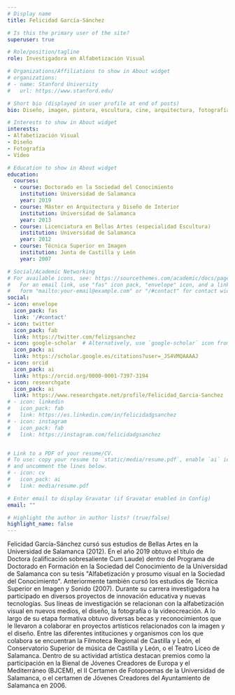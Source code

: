 ```yaml
---
# Display name
title: Felicidad García-Sánchez

# Is this the primary user of the site?
superuser: true

# Role/position/tagline
role: Investigadora en Alfabetización Visual

# Organizations/Affiliations to show in About widget
# organizations:
# - name: Stanford University
#   url: https://www.stanford.edu/

# Short bio (displayed in user profile at end of posts)
bio: Diseño, imagen, pintura, escultura, cine, arquitectura, fotografía, vídeo... todo para/por la alfabetización visual

# Interests to show in About widget
interests:
- Alfabetización Visual
- Diseño
- Fotografía
- Vídeo

# Education to show in About widget
education:
  courses:
  - course: Doctorado en la Sociedad del Conocimiento
    institution: Universidad de Salamanca
    year: 2019
  - course: Máster en Arquitectura y Diseño de Interior
    institution: Universidad de Salamanca
    year: 2013
  - course: Licenciatura en Bellas Artes (especialidad Escultura)
    institution: Universidad de Salamanca
    year: 2012
  - course: Técnica Superior en Imagen
    institution: Junta de Castilla y León
    year: 2007

# Social/Academic Networking
# For available icons, see: https://sourcethemes.com/academic/docs/page-builder/#icons
#   For an email link, use "fas" icon pack, "envelope" icon, and a link in the
#   form "mailto:your-email@example.com" or "/#contact" for contact widget.
social:
- icon: envelope
  icon_pack: fas
  link: '/#contact'
- icon: twitter
  icon_pack: fab
  link: https://twitter.com/felizgsanchez
- icon: google-scholar  # Alternatively, use `google-scholar` icon from `ai` icon pack
  icon_pack: ai
  link: https://scholar.google.es/citations?user=_JS4VMQAAAAJ
- icon: orcid  
  icon_pack: ai
  link: https://orcid.org/0000-0001-7397-3194
- icon: researchgate
  icon_pack: ai
  link: https://www.researchgate.net/profile/Felicidad_Garcia-Sanchez
# - icon: linkedin
#   icon_pack: fab
#   link: https://es.linkedin.com/in/felicidadgsanchez
# - icon: instagram
#   icon_pack: fab
#   link: https://instagram.com/felicidadgsanchez


# Link to a PDF of your resume/CV.
# To use: copy your resume to `static/media/resume.pdf`, enable `ai` icons in `params.toml`, 
# and uncomment the lines below.
# - icon: cv
#   icon_pack: ai
#   link: media/resume.pdf

# Enter email to display Gravatar (if Gravatar enabled in Config)
email: ""

# Highlight the author in author lists? (true/false)
highlight_name: false
---
```


Felicidad García-Sánchez cursó sus estudios de Bellas Artes en la Universidad de Salamanca (2012). En el año 2019 obtuvo el título de Doctora (calificación sobresaliente Cum Laude) dentro del Programa de Doctorado en Formación en la Sociedad del Conocimiento de la Universidad de Salamanca con su tesis "Alfabetización y prosumo visual en la Sociedad del Conocimiento". Anteriormente también cursó los estudios de Técnica Superior en Imagen y Sonido (2007). 
Durante su carrera investigadora ha participado en diversos proyectos de innovación educativa y nuevas tecnologías. Sus líneas de investigación se relacionan con la alfabetización visual en nuevos medios, el diseño, la fotografía o la videocreación.
A lo largo de su etapa formativa obtuvo diversas becas y reconocimientos que le llevaron a colaborar en proyectos artísticos relacionados con la imagen y el diseño. Entre las diferentes intituciones y organismos con los que colabora se encuentran la Filmoteca Regional de Castilla y León, el Conservatorio Superior de música de Castilla y León, o el Teatro Liceo de Salamanca.
Dentro de su actividad artística destacan premios como la participación en la Bienal de Jóvenes Creadores de Europa y el Mediterráneo (BJCEM), el II Certamen de Fotopoemas de la Universidad de Salamanca, o el certamen de Jóvenes Creadores del Ayuntamiento de Salamanca en 2006.

<!-- {{< icon name="download" pack="fas" >}} Download my {{< staticref "media/demo_resume.pdf" "newtab" >}}resumé{{< /staticref >}}. -->
